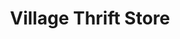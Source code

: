 ---
title: "Village Thrift Store"
url: /chicago/village-thrift-store-west-lawrence-avenue/
shop: Gebrauchtwaren
---